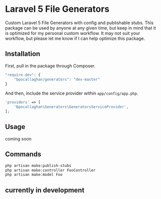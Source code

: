 # Laravel 5 File Generators

Custom Laravel 5 File Generators with config and publishable stubs.
This package can be used by anyone at any given time, but keep in mind that it is optimized for my personal custom workflow.
It may not suit your workflow, but please let me know if I can help optimize this package.

## Installation

First, pull in the package through Composer.

```js
"require-dev": {
	"bpocallaghan/generators": "dev-master"
}
```

And then, include the service provider within `app/config/app.php`.

```php
'providers' => [
    'Bpocallaghan\Generators\GeneratorsServiceProvider',
];
```

## Usage

coming soon

## Commands
```bash
php artisan make:publish-stubs
php artisan make:controller FooController
php artisan make:model Foo
```

## currently in development